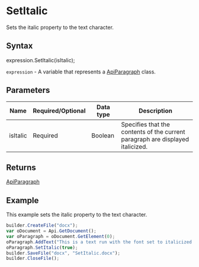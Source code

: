 # SetItalic

Sets the italic property to the text character.

## Syntax

expression.SetItalic(isItalic);

`expression` - A variable that represents a [ApiParagraph](../ApiParagraph.md) class.

## Parameters

| **Name** | **Required/Optional** | **Data type** | **Description** |
| ------------- | ------------- | ------------- | ------------- |
| isItalic | Required | Boolean | Specifies that the contents of the current paragraph are displayed italicized. |

## Returns

[ApiParagraph](../ApiParagraph.md)

## Example

This example sets the italic property to the text character.

```javascript
builder.CreateFile("docx");
var oDocument = Api.GetDocument();
var oParagraph = oDocument.GetElement(0);
oParagraph.AddText("This is a text run with the font set to italicized letters.");
oParagraph.SetItalic(true);
builder.SaveFile("docx", "SetItalic.docx");
builder.CloseFile();
```